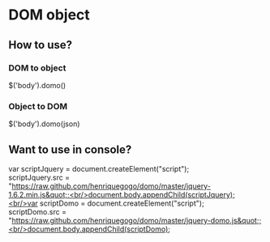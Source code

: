# DOM object
## How to use?
### DOM to object
$('body').domo()
### Object to DOM
$('body').domo(json)
## Want to use in console?
var scriptJquery = document.createElement(&quot;script&quot;);<br/>scriptJquery.src = &quot;https://raw.github.com/henriquegogo/domo/master/jquery-1.6.2.min.js&quot;;<br/>document.body.appendChild(scriptJquery);<br/>var scriptDomo = document.createElement(&quot;script&quot;);<br/>scriptDomo.src = &quot;https://raw.github.com/henriquegogo/domo/master/jquery-domo.js&quot;;<br/>document.body.appendChild(scriptDomo);